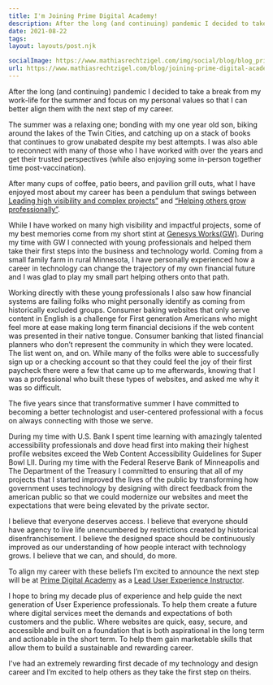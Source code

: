 ```yaml
---
title: I'm Joining Prime Digital Academy!
description: After the long (and continuing) pandemic I decided to take a break from my work-life for the summer and focus on my personal values so that I can better align them with the next step of my career.
date: 2021-08-22
tags:
layout: layouts/post.njk

socialImage: https://www.mathiasrechtzigel.com/img/social/blog/blog_prime_08232021.png
url: https://www.mathiasrechtzigel.com/blog/joining-prime-digital-academy
---
```


<p class="lead-p">
After the long (and continuing) pandemic I decided to take a break from my work-life for the summer and focus on my personal values so that I can better align them with the next step of my career.
</p>

The summer was a relaxing one; bonding with my one year old son, biking around the lakes of the Twin Cities, and catching up on a stack of books that continues to grow unabated despite my best attempts. I was also able to reconnect with many of those who I have worked with over the years and get their trusted perspectives (while also enjoying some in-person together time post-vaccination).

After many cups of coffee, patio beers, and pavilion grill outs, what I have enjoyed most about my career has been a pendulum that swings between <a href="/work" target="_blank">Leading high visibility and complex projects”</a> and <a href="/work/genesys-works/" target="_blank">“Helping others grow professionally”</a>.

While I have worked on many high visibility and impactful projects, some of my best memories come from my short stint at <a href="/work/genesys-works/" target="_blank">Genesys Works(GW)</a>. During my time with GW I connected with young professionals and helped them take their first steps into the business and technology world. Coming from a small family farm in rural Minnesota, I have personally experienced how a career in technology can change the trajectory of my own financial future and I was glad to play my small part helping others onto that path.

Working directly with these young professionals I also saw how financial systems are failing folks who might personally identify as coming from historically excluded groups. Consumer baking websites that only serve content in English is a challenge for First generation Americans who might feel more at ease making long term financial decisions if the web content was presented in their native tongue. Consumer banking that listed financial planners who don’t represent the community in which they were located. The list went on, and on. While many of the folks were able to successfully sign up or a checking account so that they could feel the joy of their first paycheck there were a few that came up to me afterwards, knowing that I was a professional who built these types of websites, and asked me why it was so difficult.

The five years since that transformative summer I have committed to becoming a better technologist and user-centered professional with a focus on always connecting with those we serve.

During my time with U.S. Bank I spent time learning with amazingly talented accessibility professionals and dove head first into making their highest profile websites exceed the Web Content Accessibility Guidelines for Super Bowl LII. During my time with the Federal Reserve Bank of Minneapolis and The Department of the Treasury I committed to ensuring that all of my projects that I started improved the lives of the public by transforming how government uses technology by designing with direct feedback from the american public so that we could modernize our websites and meet the expectations that were being elevated by the private sector.

I believe that everyone deserves access. I believe that everyone should have agency to live life unencumbered by restrictions created by historical disenfranchisement. I believe the designed space should be continuously improved as our understanding of how people interact with technology grows. I believe that we can, and should, do more.

To align my career with these beliefs I’m excited to announce the next step will be at <a href="https://www.primeacademy.io/" target="_blank">Prime Digital Academy</a> as a <a href="https://www.primeacademy.io/courses/ux" target="_blank">Lead User Experience Instructor</a>.

I hope to bring my decade plus of experience and help guide the next generation of User Experience professionals. To help them create a future where digital services meet the demands and expectations of both customers and the public. Where websites are quick, easy, secure, and accessible and built on a foundation that is both aspirational in the long term and actionable in the short term. To help them gain marketable skills that allow them to build a sustainable and rewarding career.

I've had an extremely rewarding first decade of my technology and design career and I’m excited to help others as they take the first step on theirs.
